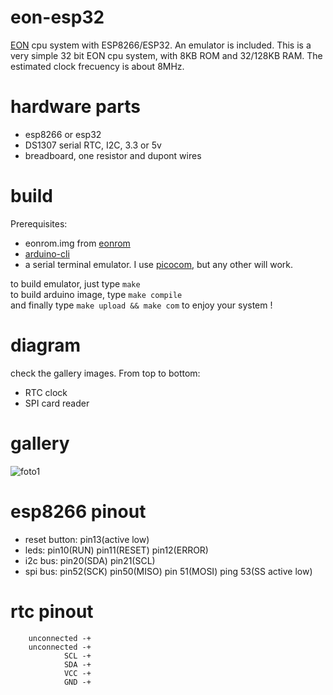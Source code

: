 # eon-esp32
[EON](https://github.com/elgron-eon/eon-cpu) cpu system with ESP8266/ESP32. An emulator is included.
This is a very simple 32 bit EON cpu system, with 8KB ROM and 32/128KB RAM.
The estimated clock frecuency is about 8MHz.

# hardware parts
* esp8266 or esp32
* DS1307 serial RTC, I2C, 3.3 or 5v
* breadboard, one resistor and dupont wires

# build
Prerequisites:
* eonrom.img from [eonrom](https://github.com/elgron-eon/eonrom)
* [arduino-cli](https://github.com/arduino/arduino-cli)
* a serial terminal emulator. I use [picocom](https://github.com/npat-efault/picocom), but any other will work.

to build emulator, just type `make`  
to build arduino image, type `make compile`  
and finally type `make upload && make com` to enjoy your system !

# diagram
check the gallery images. From top to bottom:
* RTC clock
* SPI card reader

# gallery
![foto1](photo/foto1.jpg?raw=true)

# esp8266 pinout
* reset button: pin13(active low)
* leds: pin10(RUN) pin11(RESET) pin12(ERROR)
* i2c bus: pin20(SDA) pin21(SCL)
* spi bus: pin52(SCK) pin50(MISO) pin 51(MOSI) ping 53(SS active low)

# rtc pinout
```
    unconnected -+
    unconnected -+
            SCL -+
            SDA -+
            VCC -+
            GND -+
```


